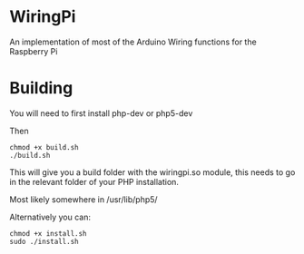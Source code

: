 WiringPi
========

An implementation of most of the Arduino Wiring functions for the Raspberry Pi

Building
========

You will need to first install php-dev or php5-dev

Then

    chmod +x build.sh
    ./build.sh

This will give you a build folder with the wiringpi.so module, this needs to go in the relevant folder of your PHP installation.

Most likely somewhere in /usr/lib/php5/

Alternatively you can:

    chmod +x install.sh
    sudo ./install.sh
